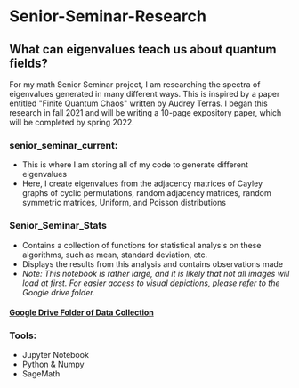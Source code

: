 # Senior-Seminar-Research
## What can eigenvalues teach us about quantum fields?

For my math Senior Seminar project, I am researching the spectra of eigenvalues generated in many different ways. This is inspired by a paper entitled "Finite Quantum Chaos" written by Audrey Terras. I began this research in fall 2021 and will be writing a 10-page expository paper, which will be completed by spring 2022. 

### senior_seminar_current: 
* This is where I am storing all of my code to generate different eigenvalues
* Here, I create eigenvalues from the adjacency matrices of Cayley graphs of cyclic permutations, random adjacency matrices, random symmetric matrices, Uniform, and Poisson distributions

### Senior_Seminar_Stats
* Contains a collection of functions for statistical analysis on these algorithms, such as mean, standard deviation, etc.
* Displays the results from this analysis and contains observations made
* _Note: This notebook is rather large, and it is likely that not all images will load at first. For easier access to visual depictions, please refer to the Google drive folder._

#### [Google Drive Folder of Data Collection](https://drive.google.com/drive/folders/1Xgm2uUiUob-MiAytpJ6Yp9cBu1OCzeBp?usp=sharing)

### Tools:
* Jupyter Notebook
* Python & Numpy
* SageMath

